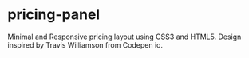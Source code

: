 # pricing-panel
Minimal and Responsive pricing layout using CSS3 and HTML5. 
Design inspired by Travis Williamson from Codepen io.

